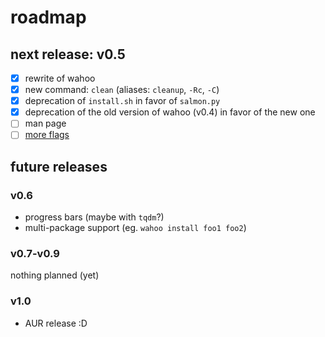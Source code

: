 # roadmap

## next release: v0.5
- [x] rewrite of wahoo
- [x] new command: `clean` (aliases: `cleanup`, `-Rc`, `-C`)
- [x] deprecation of `install.sh` in favor of `salmon.py`
- [x] deprecation of the old version of wahoo (v0.4) in favor of the new one
- [ ] man page
- [ ] [more flags](https://github.com/sparkhere-sys/wahoo/issues/1)

## future releases
### v0.6
- progress bars (maybe with `tqdm`?)
- multi-package support (eg. `wahoo install foo1 foo2`)

### v0.7-v0.9
nothing planned (yet)

### v1.0
- AUR release :D
